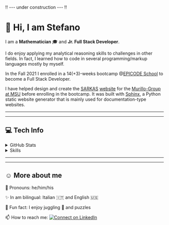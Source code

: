 :bangbang: --- under construction --- :bangbang:

:wave: Hi, I am Stefano
=======================

I am a **Mathematician** :mortar_board: and **Jr. Full Stack Developer**.

I do enjoy applying my analytical reasoning skills to challenges in other fields. In fact, I learned how to code in several programming/markup languages mostly by myself.

In the Fall 2021 I enrolled in a 14(+3)-weeks bootcamp @[EPICODE School](https://epicode.it) to become a Full Stack Developer.

I have helped design and create the [SARKAS](https://github.com/murillo-group/sarkas) [website](https://murillo-group.github.io/sarkas/) for the [Murillo-Group at MSU](https://murillogroupmsu.com/) before enrolling in the bootcamp. It was built with [Sphinx](https://www.sphinx-doc.org), a Python static website generator that is mainly used for documentation-type websites.

---
---

:computer: Tech Info
--------------------
<details>
  <summary>GitHub Stats</summary>

  <img align="center" src="https://github-readme-stats.vercel.app/api?username=silvestristefano&show_icons=true&theme=city_lights&include_all_commits=true"/>
  <img align="center" src="https://github-readme-stats.vercel.app/api/top-langs/?username=silvestristefano&layout=compact&theme=city_lights"/>

</details>

<details>
  <summary>Skills</summary>

  * Markup Languages
    <p align="center">

    <img height="32" src="img/icons/latex.svg" alt="LaTeX" title="LaTeX"/>
    <img height="32" src="img/icons/html5.svg" alt="HTML 5" title="HTML 5"/>
    <img height="32" src="img/icons/markdown.svg" alt="Markdown" title="Markdown"/>
    <img height="20" src="img/icons/ReStructuredText_Logo.svg" alt="ReStructuredText" title="RST"/>

    </p>
  * Programming languages with which I have experimented
    <p align="center">

    <img height="32" width="32" src="img/icons/javascript.svg" alt="Javascript" title="Javascript"/>
    <img height="32" width="32" src="img/icons/python.svg" alt="Python" title="Python 3+"/>
    <img height="32" src="img/icons/Julia_Programming_Language_Logo.svg" alt="Julia" title="Julia"/>
    <img height="32" width="32" src="img/icons/Processing_2021_logo.svg" alt="Processing" title="Processing"/>
    <img height="32" src="img/icons/php.svg" alt="PHP" title="PHP 8+"/>

    </p>
  * Libraries I have been learning
    <p align="center">

    <img height="40" src="img/icons/p5dotjs.svg" alt="p5.js" title="p5.js"/>
    <img height="32" width="32" src="img/icons/jquery.svg" alt="jQuery" title="jQuery"/>
    <img height="32" width="32" src="img/icons/react.svg" alt="React" title="React"/>

    </p>
  * Databases
    <p  align="center">
    
    <img height="42" src="img/icons/mysql.svg" alt="MySQL" title="MySQL"/>

    </p>
  * Frameworks with which I have played
    <p  align="center">
    
    <img height="32" src="img/icons/laravel.svg" alt="Laravel" title="Laravel 8"/>
    <img height="32" src="img/icons/bootstrap.svg" alt="Bootstrap" title="Bootstrap 4 &amp; 5"/>
    <img height="32" src="img/icons/tailwindcss.svg" alt="Tailwind CSS" title="Tailwind CSS"/>
    <img height="32" src="img/icons/mui.svg" alt="Mui" title="MUI"/>

    </p>
  * CMS I have used
    <p  align="center">
    
    <img height="32" src="img/icons/wordpress.svg" alt="Wordpress" title="Wordpress"/>

    </p>
  * Softwares
    <p  align="center">
    
    <img height="32" src="img/icons/wolframmathematica.svg" alt="Wolfram Mathematica" title="Mathematica 10 11 &amp; 12"/>

    </p>
</details>

---
---

:relaxed: More about me
-------------

💬 Pronouns: he/him/his

✨ In am bilingual: Italian :it: and English :us:

👀 Fun fact: I enjoy juggling 🤹 and puzzles

📫 How to reach me:  [![Connect on LinkedIn](https://img.shields.io/badge/--linkedin?label=LinkedIn&logo=LinkedIn&style=social)](https://www.linkedin.com/in/stefano-silvestri-phd/)

